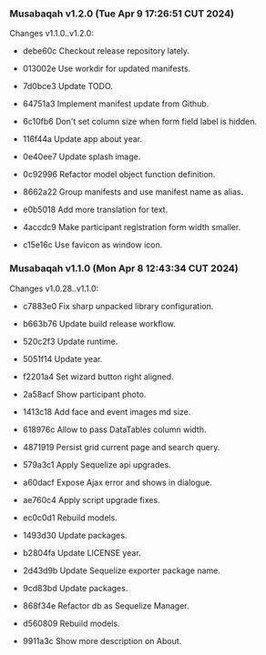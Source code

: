 ### Musabaqah v1.2.0 (Tue Apr  9 17:26:51 CUT 2024)

Changes v1.1.0..v1.2.0:

* debe60c Checkout release repository lately.

* 013002e Use workdir for updated manifests.

* 7d0bce3 Update TODO.

* 64751a3 Implement manifest update from Github.

* 6c10fb6 Don't set column size when form field label is hidden.

* 116f44a Update app about year.

* 0e40ee7 Update splash image.

* 0c92996 Refactor model object function definition.

* 8662a22 Group manifests and use manifest name as alias.

* e0b5018 Add more translation for text.

* 4accdc9 Make participant registration form width smaller.

* c15e16c Use favicon as window icon.


### Musabaqah v1.1.0 (Mon Apr  8 12:43:34 CUT 2024)

Changes v1.0.28..v1.1.0:

* c7883e0 Fix sharp unpacked library configuration.

* b663b76 Update build release workflow.

* 520c2f3 Update runtime.

* 5051f14 Update year.

* f2201a4 Set wizard button right aligned.

* 2a58acf Show participant photo.

* 1413c18 Add face and event images md size.

* 618976c Allow to pass DataTables column width.

* 4871919 Persist grid current page and search query.

* 579a3c1 Apply Sequelize api upgrades.

* a60dacf Expose Ajax error and shows in dialogue.

* ae760c4 Apply script upgrade fixes.

* ec0c0d1 Rebuild models.

* 1493d30 Update packages.

* b2804fa Update LICENSE year.

* 2d43d9b Update Sequelize exporter package name.

* 9cd83bd Update packages.

* 868f34e Refactor db as Sequelize Manager.

* d560809 Rebuild models.

* 9911a3c Show more description on About.

